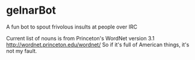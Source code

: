 # gelnarBot
A fun bot to spout frivolous insults at people over IRC

Current list of nouns is from Princeton's WordNet version 3.1
http://wordnet.princeton.edu/wordnet/
So if it's full of American things, it's not my fault.
